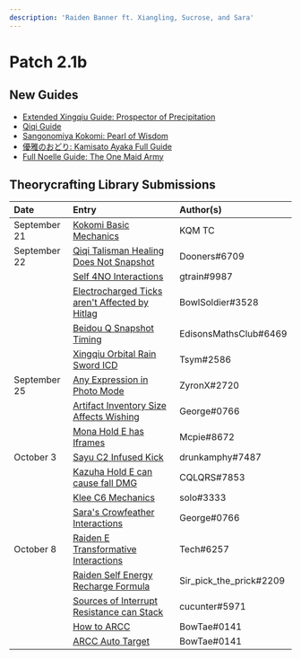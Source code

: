 ```yaml
---
description: 'Raiden Banner ft. Xiangling, Sucrose, and Sara'
---
```


# Patch 2.1b

## New Guides

* [Extended Xingqiu Guide: Prospector of Precipitation](https://keqingmains.com/xingqiu-extended/)
* [Qiqi Guide](https://keqingmains.com/qiqi/)
* [Sangonomiya Kokomi: Pearl of Wisdom](https://keqingmains.com/kokomi/)
* [優雅のおどり: Kamisato Ayaka Full Guide](https://keqingmains.com/ayaka/)
* [Full Noelle Guide: The One Maid Army](https://keqingmains.com/noelle/)

## Theorycrafting Library Submissions

| Date | Entry | Author\(s\) |
| :--- | :--- | :--- |
| September 21 | [Kokomi Basic Mechanics](../evidence/characters/hydro/kokomi.md) | KQM TC |
| September 22 | [Qiqi Talisman Healing Does Not Snapshot](../evidence/characters/cryo/qiqi.md#talisman-does-not-snapshot) | Dooners#6709 |
|  | [Self 4NO Interactions](../evidence/mechanics/equipment/artifacts.md#self-4no-interactions) | gtrain#9987 |
|  | [Electrocharged Ticks aren't Affected by Hitlag](../evidence/mechanics/combat/elemental-reactions/transformative-reactions.md#electro-charged-ticks-are-not-affected-by-hitlag) | BowlSoldier#3528 |
|  | [Beidou Q Snapshot Timing](../evidence/characters/electro/beidou.md#beidous-q-snapshot-timing) | EdisonsMathsClub#6469 |
|  | [Xingqiu Orbital Rain Sword ICD](../evidence/characters/hydro/xingqiu.md#xingqiu-actual-rain-sword-icd) | Tsym#2586 |
| September 25 | [Any Expression in Photo Mode](../evidence/enemy-data/miscellaneous-entries.md#use-any-expressions-you-want-in-photo-mode) | ZyronX#2720 |
|  | [Artifact Inventory Size Affects Wishing]() | George#0766 |
|  | [Mona Hold E has Iframes](../evidence/characters/hydro/mona.md#mona-hold-e-has-iframes) | Mcpie#8672 |
| October 3 | [Sayu C2 Infused Kick](../evidence/characters/anemo/sayu.md#sayu-c2-infused-kick) | drunkamphy#7487 |
|  | [Kazuha Hold E can cause fall DMG](../evidence/characters/anemo/kazuha.md#kazuha-hold-e-can-cause-fall-dmg) | CQLQRS#7853 |
|  | [Klee C6 Mechanics](../evidence/characters/pyro/klee.md#klee-c6-mechanics) | solo#3333 |
|  | [Sara's Crowfeather Interactions](../evidence/characters/electro/sara.md#crow-feather-interactions) | George#0766 |
| October 8 | [Raiden E Transformative Interactions](../evidence/characters/electro/raiden.md#raiden-e-transformative-interactions) | Tech#6257 |
|  | [Raiden Self Energy Recharge Formula](../evidence/characters/electro/raiden.md#raiden-self-energy-recharge-formula) | Sir_pick_the_prick#2209 |
|  | [Sources of Interrupt Resistance can Stack](../evidence/mechanics/combat/poise.md#poise-stack) | cucunter#5971 |
|  | [How to ARCC](../evidence/mechanics/combat/tech/arcc.md#how-to-arcc) | BowTae#0141 |
|  | [ARCC Auto Target](../evidence/mechanics/combat/tech/arcc.md#arcc-auto-target) | BowTae#0141 |
